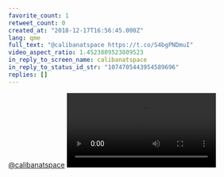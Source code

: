 ```yaml
---
favorite_count: 1
retweet_count: 0
created_at: "2018-12-17T16:56:45.000Z"
lang: qme
full_text: "@calibanatspace https://t.co/S4bgPNDmuI"
video_aspect_ratio: 1.4523809523809523
in_reply_to_screen_name: calibanatspace
in_reply_to_status_id_str: "1074705443954589696"
replies: []
---
```


[@calibanatspace](https://twitter.com/calibanatspace)
![Embedded Video](https://twitter-media-coderbyheart.s3.eu-north-1.amazonaws.com/1074709998201131008-DuojCQoW0AEXuWp.mp4)

